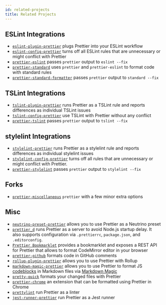```yaml
---
id: related-projects
title: Related Projects
---
```


## ESLint Integrations

- [`eslint-plugin-prettier`](https://github.com/prettier/eslint-plugin-prettier) plugs Prettier into your ESLint workflow
- [`eslint-config-prettier`](https://github.com/prettier/eslint-config-prettier) turns off all ESLint rules that are unnecessary or might conflict with Prettier
- [`prettier-eslint`](https://github.com/prettier/prettier-eslint) passes `prettier` output to `eslint --fix`
- [`prettier-standard`](https://github.com/sheerun/prettier-standard) uses `prettier` and `prettier-eslint` to format code with standard rules
- [`prettier-standard-formatter`](https://github.com/dtinth/prettier-standard-formatter) passes `prettier` output to `standard --fix`

## TSLint Integrations

- [`tslint-plugin-prettier`](https://github.com/ikatyang/tslint-plugin-prettier) runs Prettier as a TSLint rule and reports differences as individual TSLint issues
- [`tslint-config-prettier`](https://github.com/alexjoverm/tslint-config-prettier) use TSLint with Prettier without any conflict
- [`prettier-tslint`](https://github.com/azz/prettier-tslint) passes `prettier` output to `tslint --fix`

## stylelint Integrations

- [`stylelint-prettier`](https://github.com/prettier/stylelint-prettier) runs Prettier as a stylelint rule and reports differences as individual stylelint issues
- [`stylelint-config-prettier`](https://github.com/prettier/stylelint-config-prettier) turns off all rules that are unnecessary or might conflict with Prettier.
- [`prettier-stylelint`](https://github.com/hugomrdias/prettier-stylelint) passes `prettier` output to `stylelint --fix`

## Forks

- [`prettier-miscellaneous`](https://github.com/arijs/prettier-miscellaneous) `prettier` with a few minor extra options

## Misc

- [`neutrino-preset-prettier`](https://github.com/SpencerCDixon/neutrino-preset-prettier) allows you to use Prettier as a Neutrino preset
- [`prettier_d`](https://github.com/josephfrazier/prettier_d.js) runs Prettier as a server to avoid Node.js startup delay. It also supports configuration via `.prettierrc`, `package.json`, and `.editorconfig`.
- [`Prettier Bookmarklet`](https://prettier.glitch.me/) provides a bookmarklet and exposes a REST API for Prettier that allows to format CodeMirror editor in your browser
- [`prettier-github`](https://github.com/jgierer12/prettier-github) formats code in GitHub comments
- [`rollup-plugin-prettier`](https://github.com/mjeanroy/rollup-plugin-prettier) allows you to use Prettier with Rollup
- [`markdown-magic-prettier`](https://github.com/camacho/markdown-magic-prettier) allows you to use Prettier to format JS [codeblocks](https://help.github.com/articles/creating-and-highlighting-code-blocks/) in Markdown files via [Markdown Magic](https://github.com/DavidWells/markdown-magic)
- [`pretty-quick`](https://github.com/azz/pretty-quick) formats your changed files with Prettier
- [`prettier-chrome`](https://github.com/u3u/prettier-chrome) an extension that can be formatted using Prettier in Chrome
- [`prettylint`](https://github.com/ikatyang/prettylint) run Prettier as a linter
- [`jest-runner-prettier`](https://github.com/keplersj/jest-runner-prettier) run Prettier as a Jest runner
